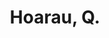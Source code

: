 ---
# Display name
title: Hoarau, Q.

# Is this the primary user of the site?
superuser: false

# Highlight the author in author lists? (true/false)
highlight_name: false
---